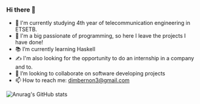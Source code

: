 ### Hi there 👋

- 🎒 I'm currently studying 4th year of telecommunication engineering in ETSETB. 
- 🙌 I'm a big passionate of programming, so here I leave the projects I have done!
- 📚 I’m currently learning Haskell
- ✍️ I'm also looking for the opportunity to do an internship in a company and to.
- 👯 I’m looking to collaborate on software developing projects
- 📫 How to reach me: dimbernon3@gmail.com


![Anurag's GitHub stats](https://github-readme-stats.vercel.app/api?username=darioic&show_icons=true&theme=gotham)


<!--
**darioic/darioic** is a ✨ _special_ ✨ repository because its `README.md` (this file) appears on your GitHub profile.

Here are some ideas to get you started:

- 🔭 I’m currently working on ...
- 🌱 I’m currently learning ...
- 👯 I’m looking to collaborate on ...
- 🤔 I’m looking for help with ...
- 💬 Ask me about ...
- 📫 How to reach me: ...
- 😄 Pronouns: ...
- ⚡ Fun fact: ...
-->
